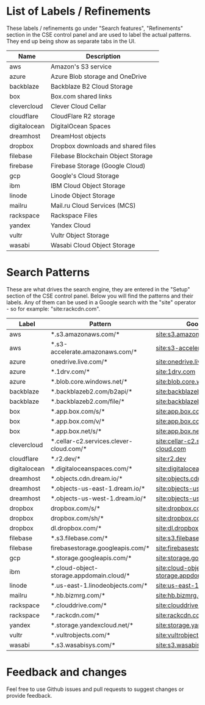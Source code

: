 # List of Labels / Refinements
These labels / refinements go under "Search features", "Refinements" section
in the CSE control panel and are used to label the actual patterns. They end up
being show as separate tabs in the UI.

| Name         |  Description                       |
|--------------|------------------------------------|
| aws          | Amazon's S3 service                |
| azure        | Azure Blob storage and OneDrive    |
| backblaze    | Backblaze B2 Cloud Storage         |
| box          | Box.com shared links               |
| clevercloud  | Clever Cloud Cellar                |
| cloudflare   | CloudFlare R2 storage              |
| digitalocean | DigitalOcean Spaces                |
| dreamhost    | DreamHost objects                  |
| dropbox      | Dropbox downloads and shared files |
| filebase     | Filebase Blockchain Object Storage |
| firebase     | Firebase Storage (Google Cloud)    |
| gcp          | Google's Cloud Storage             |
| ibm          | IBM Cloud Object Storage           |
| linode       | Linode Object Storage              |
| mailru       | Mail.ru Cloud Services (MCS)       |
| rackspace    | Rackspace Files                    |
| yandex       | Yandex Cloud                       |
| vultr        | Vultr Object Storage               |
| wasabi       | Wasabi Cloud Object Storage        |

# Search Patterns
These are what drives the search engine, they are entered in the "Setup" section
of the CSE control panel. Below you will find the patterns and their labels.
Any of them can be used in a Google search with the "site" operator - so for
example: "site:rackcdn.com".

|  Label       | Pattern                                    | Google Search       |
|--------------|--------------------------------------------|--------------------------------------------------------------------------------------------------------
| aws          | \*.s3.amazonaws.com/*                      | [site:s3.amazonaws.com](https://www.google.com/search?q=site%3As3.amazonaws.com)
| aws          | \*.s3-accelerate.amazonaws.com/*           | [site:s3-accelerate.amazonaws.com](https://www.google.com/search?q=site%3As3-accelerate.amazonaws.com)
| azure        | onedrive.live.com/*                        | [site:onedrive.live.com](https://www.google.com/search?q=site%3Aonedrive.live.com)
| azure        | \*.1drv.com/*                              | [site:1drv.com](https://www.google.com/search?q=site%3A1drv.com)
| azure        | \*.blob.core.windows.net/*                 | [site:blob.core.windows.net](https://www.google.com/search?q=site%3Ablob.core.windows.net)
| backblaze    | \*.backblazeb2.com/b2api/*                 | [site:backblazeb2.com/b2api/](https://www.google.com/search?q=site%3Abackblazeb2.com/b2api/)
| backblaze    | \*.backblazeb2.com/file/*                  | [site:backblazeb2.com/file/](https://www.google.com/search?q=site%3Abackblazeb2.com/file/)
| box          | \*.app.box.com/s/*                         | [site:app.box.com/s/](https://www.google.com/search?q=site%3Aapp.box.com/s/)
| box          | \*.app.box.com/v/*                         | [site:app.box.com/v/](https://www.google.com/search?q=site%3Aapp.box.com/v/)
| box          | \*.app.box.net/s/*                         | [site:app.box.net/s/](https://www.google.com/search?q=site%3Aapp.box.net/s/)
| clevercloud  | \*.cellar-c2.services.clever-cloud.com/*   | [site:cellar-c2.services.clever-cloud.com](https://www.google.com/search?q=site%3Acellar-c2.services.clever-cloud.com)
| cloudflare   | \*.r2.dev/*                                | [site:r2.dev](https://www.google.com/search?q=site%3Ar2.dev)
| digitalocean | \*.digitaloceanspaces.com/*                | [site:digitaloceanspaces.com](https://www.google.com/search?q=site%3Adigitaloceanspaces.com)
| dreamhost    | \*.objects.cdn.dream.io/*                  | [site:objects.cdn.dream.io](https://www.google.com/search?q=site%3Aobjects.cdn.dream.io)
| dreamhost    | \*.objects-us-east-1.dream.io/*            | [site:objects-us-east-1.dream.io](https://www.google.com/search?q=site%3Aobjects-us-east-1.dream.io)
| dreamhost    | \*.objects-us-west-1.dream.io/*            | [site:objects-us-west-1.dream.io](https://www.google.com/search?q=site%3Aobjects-us-west-1.dream.io)
| dropbox      | dropbox.com/s/*                            | [site:dropbox.com/s/](https://www.google.com/search?q=site%3Adropbox.com/s/)
| dropbox      | dropbox.com/sh/*                           | [site:dropbox.com/sh/](https://www.google.com/search?q=site%3Adropbox.com/sh/)
| dropbox      | dl.dropbox.com/*                           | [site:dl.dropbox.com](https://www.google.com/search?q=site%3Adl.dropbox.com)
| filebase     | \*.s3.filebase.com/*                       | [site:s3.filebase.com](https://www.google.com/search?q=site%3As3.filebase.com)
| filebase     | firebasestorage.googleapis.com/*           | [site:firebasestorage.googleapis.com](https://www.google.com/search?q=site%3Afirebasestorage.googleapis.com)
| gcp          | \*.storage.googleapis.com/*                | [site:storage.googleapis.com](https://www.google.com/search?q=site%3Astorage.googleapis.com)
| ibm          | \*.cloud-object-storage.appdomain.cloud/*  | [site:cloud-object-storage.appdomain.cloud](https://www.google.com/search?q=site%3Acloud-object-storage.appdomain.cloud)
| linode       | \*.us-east-1.linodeobjects.com/*           | [site:us-east-1.linodeobjects.com](https://www.google.com/search?q=site%3Aus-east-1.linodeobjects.com)
| mailru       | \*.hb.bizmrg.com/*                         | [site:hb.bizmrg.com](https://www.google.com/search?q=site%3Ahb.bizmrg.com)
| rackspace    | \*.clouddrive.com/*                        | [site:clouddrive.com](https://www.google.com/search?q=site%3Aclouddrive.com)
| rackspace    | \*.rackcdn.com/*                           | [site:rackcdn.com](https://www.google.com/search?q=site%3Arackcdn.com)
| yandex       | \*.storage.yandexcloud.net/*               | [site:storage.yandexcloud.net](https://www.google.com/search?q=site%3Astorage.yandexcloud.net)
| vultr        | \*.vultrobjects.com/*                      | [site:vultrobjects.com](https://www.google.com/search?q=site%3Avultrobjects.com)
| wasabi       | \*.s3.wasabisys.com/*                      | [site:s3.wasabisys.com](https://www.google.com/search?q=site%3As3.wasabisys.com)

# Feedback and changes
Feel free to use Github issues and pull requests to suggest changes or
provide feedback.
